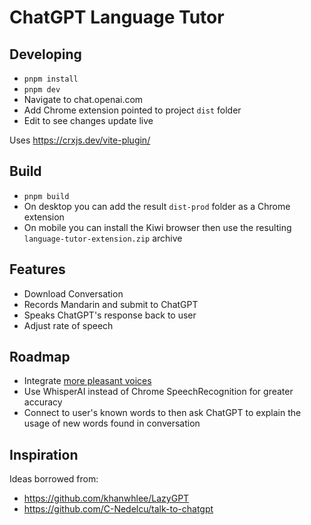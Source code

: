 # ChatGPT Language Tutor

## Developing

- `pnpm install`
- `pnpm dev`
- Navigate to chat.openai.com
- Add Chrome extension pointed to project `dist` folder
- Edit to see changes update live

Uses https://crxjs.dev/vite-plugin/

## Build

- `pnpm build`
- On desktop you can add the result `dist-prod` folder as a Chrome extension
- On mobile you can install the Kiwi browser then use the resulting `language-tutor-extension.zip` archive

## Features

- Download Conversation
- Records Mandarin and submit to ChatGPT
- Speaks ChatGPT's response back to user
- Adjust rate of speech

## Roadmap

- Integrate [more pleasant voices](https://cloud.google.com/text-to-speech)
- Use WhisperAI instead of Chrome SpeechRecognition for greater accuracy
- Connect to user's known words to then ask ChatGPT to explain the usage of new words found in conversation

## Inspiration

Ideas borrowed from:

- https://github.com/khanwhlee/LazyGPT
- https://github.com/C-Nedelcu/talk-to-chatgpt